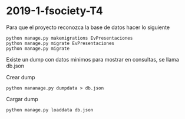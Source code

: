 # 2019-1-fsociety-T4

Para que el proyecto reconozca la base de datos hacer lo siguiente

    python manage.py makemigrations EvPresentaciones
    python manage.py migrate EvPresentaciones
    python manage.py migrate
    
    
Existe un dump con datos minimos para mostrar en consultas, se llama db.json

Crear dump

    python mananage.py dumpdata > db.json
    
Cargar dump

    python manage.py loaddata db.json
